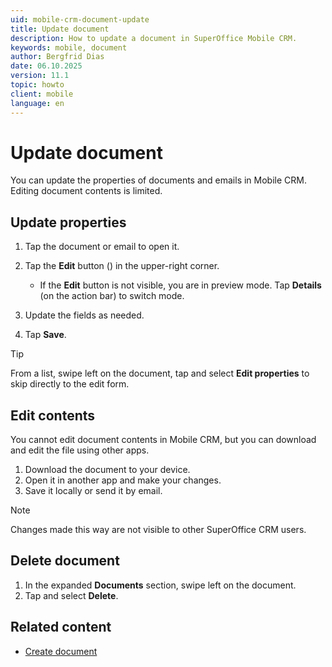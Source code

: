 ```yaml
---
uid: mobile-crm-document-update
title: Update document
description: How to update a document in SuperOffice Mobile CRM.
keywords: mobile, document
author: Bergfrid Dias
date: 06.10.2025
version: 11.1
topic: howto
client: mobile
language: en
---
```


# Update document

You can update the properties of documents and emails in Mobile CRM. Editing document contents is limited.

## Update properties

1. Tap the document or email to open it.

1. Tap the **Edit** button (<i class="ph ph-pencil-simple" aria-label="Edit icon"></i>) in the upper-right corner.

    * If the **Edit** button is not visible, you are in preview mode. Tap **Details** (on the action bar) to switch  mode.

1. Update the fields as needed.

1. Tap **Save**.

> [!TIP]
> From a list, swipe left on the document, tap <i class="ph ph-list" aria-label="Task menu"></i> and select **Edit properties** to skip directly to the edit form.

## Edit contents

You cannot edit document contents in Mobile CRM, but you can download and edit the file using other apps.

1. Download the document to your device.
1. Open it in another app and make your changes.
1. Save it locally or send it by email.

> [!NOTE]
> Changes made this way are not visible to other SuperOffice CRM users.

## Delete document

1. In the expanded **Documents** section, swipe left on the document.
1. Tap <i class="ph ph-list" aria-label="Task menu"></i> and select **Delete**.

## Related content

* [Create document][1]

<!-- Referenced links -->
[1]: create.md
